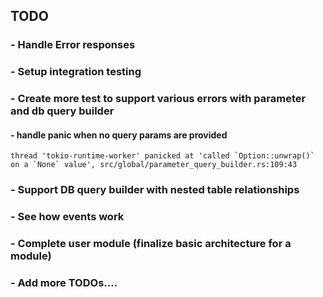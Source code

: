 ## TODO

### - Handle Error responses

### - Setup integration testing

### - Create more test to support various errors with parameter and db query builder

#### - handle panic when no query params are provided

```
thread 'tokio-runtime-worker' panicked at 'called `Option::unwrap()` on a `None` value', src/global/parameter_query_builder.rs:109:43
```

### - Support DB query builder with nested table relationships

### - See how events work

### - Complete user module (finalize basic architecture for a module)

### - Add more TODOs....